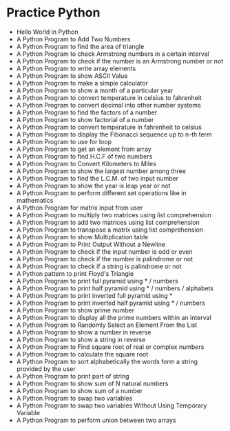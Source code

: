 # Practice Python

- Hello World in Python
- A Python Program to Add Two Numbers
- A Python Program to find the area of triangle
- A Python Program to check Armstrong numbers in a certain interval
- A Python Program to check if the number is an Armstrong number or not
- A Python Program to write array elements
- A Python Program to show ASCII Value
- A Python Program to make a simple calculator
- A Python Program to show a month of a particular year
- A Python Program to convert temperature in celsius to fahrenheit
- A Python Program to convert decimal into other number systems
- A Python Program to find the factors of a number
- A Python Program to show factorial of a number
- A Python Program to convert temperature in fahrenheit to celsius
- A Python Program to display the Fibonacci sequence up to n-th term
- A Python Program to use for loop
- A Python Program to get an element from array
- A Python Program to find H.C.F of two numbers
- A Python Program to Convert Kilometers to Miles
- A Python Program to show the largest number among three
- A Python Program to find the L.C.M. of two input number
- A Python Program to show the year is leap year or not
- A Python Program to perform different set operations like in mathematics
- A Python Program for matrix input from user
- A Python Program to multiply two matrices using list comprehension
- A Python Program to add two matrices using list comprehension
- A Python Program to transpose a matrix using list comprehension
- A Python Program to show Multiplication table
- A Python Program to Print Output Without a Newline
- A Python Program to check if the input number is odd or even
- A Python Program to check if the number is palindrome or not
- A Python Program to check if a string is palindrome or not
- A Python pattern to print Floyd's Triangle
- A Python Program to print full pyramid using * / numbers
- A Python Program to print half pyramid using * / numbers / alphabets
- A Python Program to print inverted full pyramid using *
- A Python Program to print inverted half pyramid using * / numbers
- A Python Program to show prime number
- A Python Program to display all the prime numbers within an interval
- A Python Program to Randomly Select an Element From the List
- A Python Program to show a number in reverse
- A Python Program to show a string in reverse
- A Python Program to Find square root of real or complex numbers
- A Python Program to calculate the square root
- A Python Program to sort alphabetically the words form a string provided by the user
- A Python Program to print part of string
- A Python Program to show sum of N natural numbers
- A Python Program to show sum of a number
- A Python Program to swap two variables
- A Python Program to swap two variables Without Using Temporary Variable
- A Python Program to perform union between two arrays
